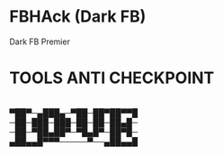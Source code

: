 # FBHAck (Dark FB)
Dark FB Premier

# TOOLS ANTI CHECKPOINT

<br>▀██▀─▄███▄─▀██─██▀██▀▀█
<br>─██─███─███─██─██─██▄█─
 <br>─██─▀██▄██▀─▀█▄█▀─██▀█─
<br>▄██▄▄█▀▀▀─────▀──▄██▄▄█
